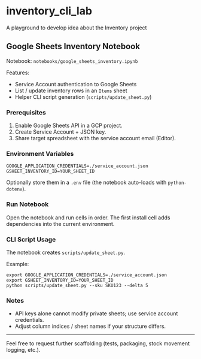 # inventory_cli_lab

A playground to develop idea about the Inventory project

## Google Sheets Inventory Notebook

Notebook: `notebooks/google_sheets_inventory.ipynb`

Features:

- Service Account authentication to Google Sheets
- List / update inventory rows in an `Items` sheet
- Helper CLI script generation (`scripts/update_sheet.py`)

### Prerequisites

1. Enable Google Sheets API in a GCP project.
2. Create Service Account + JSON key.
3. Share target spreadsheet with the service account email (Editor).

### Environment Variables

```
GOOGLE_APPLICATION_CREDENTIALS=./service_account.json
GSHEET_INVENTORY_ID=YOUR_SHEET_ID
```

Optionally store them in a `.env` file (the notebook auto-loads with `python-dotenv`).

### Run Notebook

Open the notebook and run cells in order. The first install cell adds dependencies into the current environment.

### CLI Script Usage

The notebook creates `scripts/update_sheet.py`.

Example:

```
export GOOGLE_APPLICATION_CREDENTIALS=./service_account.json
export GSHEET_INVENTORY_ID=YOUR_SHEET_ID
python scripts/update_sheet.py --sku SKU123 --delta 5
```

### Notes

- API keys alone cannot modify private sheets; use service account credentials.
- Adjust column indices / sheet names if your structure differs.

---

Feel free to request further scaffolding (tests, packaging, stock movement logging, etc.).
